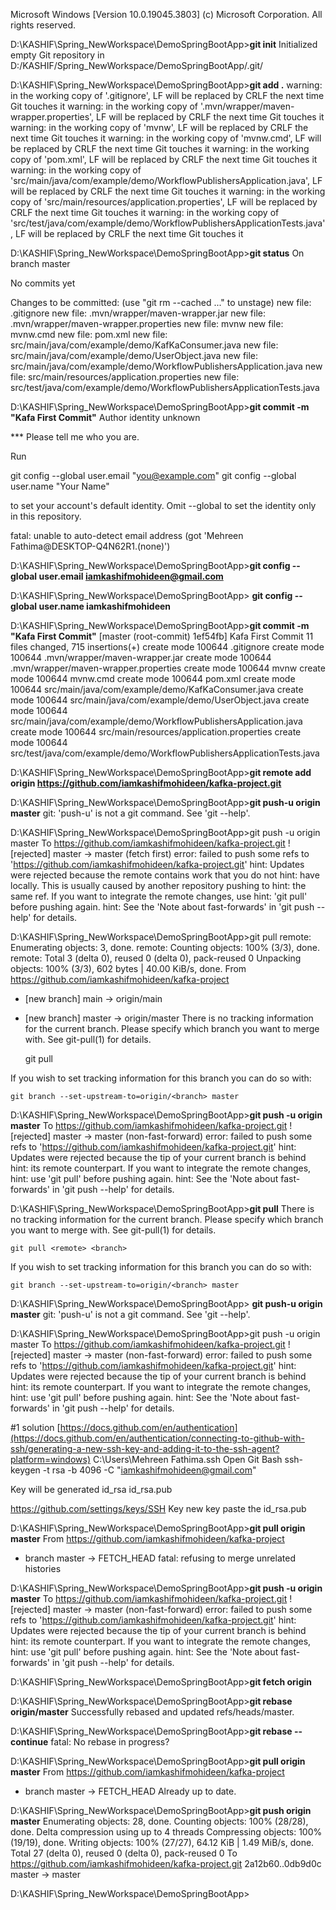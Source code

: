 Microsoft Windows [Version 10.0.19045.3803]
(c) Microsoft Corporation. All rights reserved.

D:\KASHIF\Spring_NewWorkspace\DemoSpringBootApp>**git init**
Initialized empty Git repository in D:/KASHIF/Spring_NewWorkspace/DemoSpringBootApp/.git/

D:\KASHIF\Spring_NewWorkspace\DemoSpringBootApp>**git add .**
warning: in the working copy of '.gitignore', LF will be replaced by CRLF the next time Git touches it
warning: in the working copy of '.mvn/wrapper/maven-wrapper.properties', LF will be replaced by CRLF the next time Git touches it
warning: in the working copy of 'mvnw', LF will be replaced by CRLF the next time Git touches it
warning: in the working copy of 'mvnw.cmd', LF will be replaced by CRLF the next time Git touches it
warning: in the working copy of 'pom.xml', LF will be replaced by CRLF the next time Git touches it
warning: in the working copy of 'src/main/java/com/example/demo/WorkflowPublishersApplication.java', LF will be replaced by CRLF the next time Git touches it
warning: in the working copy of 'src/main/resources/application.properties', LF will be replaced by CRLF the next time Git touches it
warning: in the working copy of 'src/test/java/com/example/demo/WorkflowPublishersApplicationTests.java', LF will be replaced by CRLF the next time Git touches it

D:\KASHIF\Spring_NewWorkspace\DemoSpringBootApp>**git status**
On branch master

No commits yet

Changes to be committed:
  (use "git rm --cached <file>..." to unstage)
        new file:   .gitignore
        new file:   .mvn/wrapper/maven-wrapper.jar
        new file:   .mvn/wrapper/maven-wrapper.properties
        new file:   mvnw
        new file:   mvnw.cmd
        new file:   pom.xml
        new file:   src/main/java/com/example/demo/KafKaConsumer.java
        new file:   src/main/java/com/example/demo/UserObject.java
        new file:   src/main/java/com/example/demo/WorkflowPublishersApplication.java
        new file:   src/main/resources/application.properties
        new file:   src/test/java/com/example/demo/WorkflowPublishersApplicationTests.java


D:\KASHIF\Spring_NewWorkspace\DemoSpringBootApp>**git commit -m "Kafa First Commit"**
Author identity unknown

*** Please tell me who you are.

Run

  git config --global user.email "you@example.com"
  git config --global user.name "Your Name"

to set your account's default identity.
Omit --global to set the identity only in this repository.

fatal: unable to auto-detect email address (got 'Mehreen Fathima@DESKTOP-Q4N62R1.(none)')

D:\KASHIF\Spring_NewWorkspace\DemoSpringBootApp>**git config --global user.email iamkashifmohideen@gmail.com**

D:\KASHIF\Spring_NewWorkspace\DemoSpringBootApp> **git config --global user.name iamkashifmohideen**

D:\KASHIF\Spring_NewWorkspace\DemoSpringBootApp>**git commit -m "Kafa First Commit"**
[master (root-commit) 1ef54fb] Kafa First Commit
 11 files changed, 715 insertions(+)
 create mode 100644 .gitignore
 create mode 100644 .mvn/wrapper/maven-wrapper.jar
 create mode 100644 .mvn/wrapper/maven-wrapper.properties
 create mode 100644 mvnw
 create mode 100644 mvnw.cmd
 create mode 100644 pom.xml
 create mode 100644 src/main/java/com/example/demo/KafKaConsumer.java
 create mode 100644 src/main/java/com/example/demo/UserObject.java
 create mode 100644 src/main/java/com/example/demo/WorkflowPublishersApplication.java
 create mode 100644 src/main/resources/application.properties
 create mode 100644 src/test/java/com/example/demo/WorkflowPublishersApplicationTests.java

D:\KASHIF\Spring_NewWorkspace\DemoSpringBootApp>**git remote add origin https://github.com/iamkashifmohideen/kafka-project.git**

D:\KASHIF\Spring_NewWorkspace\DemoSpringBootApp>**git push-u origin master**
git: 'push-u' is not a git command. See 'git --help'.

D:\KASHIF\Spring_NewWorkspace\DemoSpringBootApp>git push -u origin master
To https://github.com/iamkashifmohideen/kafka-project.git
 ! [rejected]        master -> master (fetch first)
error: failed to push some refs to 'https://github.com/iamkashifmohideen/kafka-project.git'
hint: Updates were rejected because the remote contains work that you do not
hint: have locally. This is usually caused by another repository pushing to
hint: the same ref. If you want to integrate the remote changes, use
hint: 'git pull' before pushing again.
hint: See the 'Note about fast-forwards' in 'git push --help' for details.

D:\KASHIF\Spring_NewWorkspace\DemoSpringBootApp>git pull
remote: Enumerating objects: 3, done.
remote: Counting objects: 100% (3/3), done.
remote: Total 3 (delta 0), reused 0 (delta 0), pack-reused 0
Unpacking objects: 100% (3/3), 602 bytes | 40.00 KiB/s, done.
From https://github.com/iamkashifmohideen/kafka-project
 * [new branch]      main       -> origin/main
 * [new branch]      master     -> origin/master
There is no tracking information for the current branch.
Please specify which branch you want to merge with.
See git-pull(1) for details.

    git pull <remote> <branch>

If you wish to set tracking information for this branch you can do so with:

    git branch --set-upstream-to=origin/<branch> master



D:\KASHIF\Spring_NewWorkspace\DemoSpringBootApp>**git push -u origin master**
To https://github.com/iamkashifmohideen/kafka-project.git
 ! [rejected]        master -> master (non-fast-forward)
error: failed to push some refs to 'https://github.com/iamkashifmohideen/kafka-project.git'
hint: Updates were rejected because the tip of your current branch is behind
hint: its remote counterpart. If you want to integrate the remote changes,
hint: use 'git pull' before pushing again.
hint: See the 'Note about fast-forwards' in 'git push --help' for details.

D:\KASHIF\Spring_NewWorkspace\DemoSpringBootApp>**git pull**
There is no tracking information for the current branch.
Please specify which branch you want to merge with.
See git-pull(1) for details.

    git pull <remote> <branch>

If you wish to set tracking information for this branch you can do so with:

    git branch --set-upstream-to=origin/<branch> master


D:\KASHIF\Spring_NewWorkspace\DemoSpringBootApp> **git push-u origin master**
git: 'push-u' is not a git command. See 'git --help'.

D:\KASHIF\Spring_NewWorkspace\DemoSpringBootApp>git push -u origin master
To https://github.com/iamkashifmohideen/kafka-project.git
 ! [rejected]        master -> master (non-fast-forward)
error: failed to push some refs to 'https://github.com/iamkashifmohideen/kafka-project.git'
hint: Updates were rejected because the tip of your current branch is behind
hint: its remote counterpart. If you want to integrate the remote changes,
hint: use 'git pull' before pushing again.
hint: See the 'Note about fast-forwards' in 'git push --help' for details.



#1 solution
[https://docs.github.com/en/authentication](https://docs.github.com/en/authentication/connecting-to-github-with-ssh/generating-a-new-ssh-key-and-adding-it-to-the-ssh-agent?platform=windows)
C:\Users\Mehreen Fathima\.ssh
Open Git Bash
ssh-keygen -t rsa -b 4096 -C "iamkashifmohideen@gmail.com"

Key will be generated
id_rsa
id_rsa.pub


https://github.com/settings/keys/SSH Key
new key paste the id_rsa.pub




D:\KASHIF\Spring_NewWorkspace\DemoSpringBootApp>**git pull origin master**
From https://github.com/iamkashifmohideen/kafka-project
 * branch            master     -> FETCH_HEAD
fatal: refusing to merge unrelated histories

D:\KASHIF\Spring_NewWorkspace\DemoSpringBootApp>**git push -u origin master**
To https://github.com/iamkashifmohideen/kafka-project.git
 ! [rejected]        master -> master (non-fast-forward)
error: failed to push some refs to 'https://github.com/iamkashifmohideen/kafka-project.git'
hint: Updates were rejected because the tip of your current branch is behind
hint: its remote counterpart. If you want to integrate the remote changes,
hint: use 'git pull' before pushing again.
hint: See the 'Note about fast-forwards' in 'git push --help' for details.



D:\KASHIF\Spring_NewWorkspace\DemoSpringBootApp>**git fetch origin**

D:\KASHIF\Spring_NewWorkspace\DemoSpringBootApp>**git rebase origin/master**
Successfully rebased and updated refs/heads/master.

D:\KASHIF\Spring_NewWorkspace\DemoSpringBootApp>**git rebase --continue**
fatal: No rebase in progress?

D:\KASHIF\Spring_NewWorkspace\DemoSpringBootApp>**git pull origin master**
From https://github.com/iamkashifmohideen/kafka-project
 * branch            master     -> FETCH_HEAD
Already up to date.

D:\KASHIF\Spring_NewWorkspace\DemoSpringBootApp>**git push origin master**
Enumerating objects: 28, done.
Counting objects: 100% (28/28), done.
Delta compression using up to 4 threads
Compressing objects: 100% (19/19), done.
Writing objects: 100% (27/27), 64.12 KiB | 1.49 MiB/s, done.
Total 27 (delta 0), reused 0 (delta 0), pack-reused 0
To https://github.com/iamkashifmohideen/kafka-project.git
   2a12b60..0db9d0c  master -> master

D:\KASHIF\Spring_NewWorkspace\DemoSpringBootApp>
